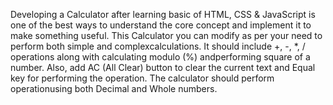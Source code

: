 Developing a Calculator after learning basic of HTML, CSS & JavaScript is one of the best ways to understand the core concept and implement it to make something useful.
This Calculator you can modify as per your need to perform both simple and complexcalculations. 
It should include +, -, *, / operations along with calculating modulo (%) andperforming square of a number. Also, add AC (All Clear) button to clear the current text
and Equal key for performing the operation. 
The calculator should perform operationusing both Decimal and Whole numbers.
